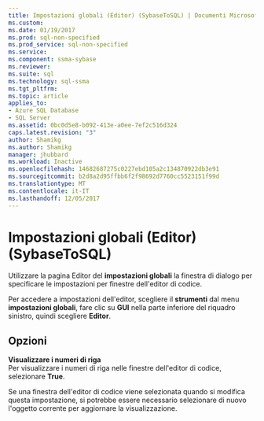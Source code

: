 ```yaml
---
title: Impostazioni globali (Editor) (SybaseToSQL) | Documenti Microsoft
ms.custom: 
ms.date: 01/19/2017
ms.prod: sql-non-specified
ms.prod_service: sql-non-specified
ms.service: 
ms.component: ssma-sybase
ms.reviewer: 
ms.suite: sql
ms.technology: sql-ssma
ms.tgt_pltfrm: 
ms.topic: article
applies_to:
- Azure SQL Database
- SQL Server
ms.assetid: 0bc0d5e8-b092-413e-a0ee-7ef2c516d324
caps.latest.revision: "3"
author: Shamikg
ms.author: Shamikg
manager: jhubbard
ms.workload: Inactive
ms.openlocfilehash: 14682687275c0227ebd105a2c134870922db3e91
ms.sourcegitcommit: b2d8a2d95ffbb6f2f98692d7760cc5523151f99d
ms.translationtype: MT
ms.contentlocale: it-IT
ms.lasthandoff: 12/05/2017
---
```

# <a name="global-settings-editor-sybasetosql"></a>Impostazioni globali (Editor) (SybaseToSQL)
Utilizzare la pagina Editor del **impostazioni globali** la finestra di dialogo per specificare le impostazioni per finestre dell'editor di codice.  
  
Per accedere a impostazioni dell'editor, scegliere il **strumenti** dal menu **impostazioni globali**, fare clic su **GUI** nella parte inferiore del riquadro sinistro, quindi scegliere **Editor**.  
  
## <a name="options"></a>Opzioni  
**Visualizzare i numeri di riga**  
Per visualizzare i numeri di riga nelle finestre dell'editor di codice, selezionare **True**.  
  
Se una finestra dell'editor di codice viene selezionata quando si modifica questa impostazione, si potrebbe essere necessario selezionare di nuovo l'oggetto corrente per aggiornare la visualizzazione.  
  
